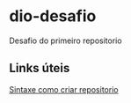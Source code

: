 # dio-desafio
Desafio do primeiro repositorio

## Links úteis
[Sintaxe como criar repositorio](https://www.atlassian.com/br/git/tutorials/setting-up-a-repository#:~:text=Um%20reposit%C3%B3rio%20do%20Git%20%C3%A9%20um%20armazenamento%20virtual,quando%20precisar.%20Inicializando%20um%20novo%20reposit%C3%B3rio%3A%20git%20init)
